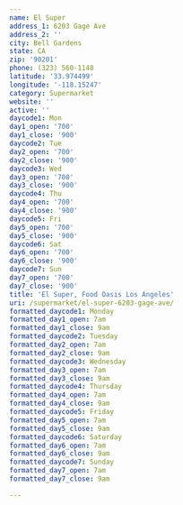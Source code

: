 ```yaml
---
name: El Super
address_1: 6203 Gage Ave
address_2: ''
city: Bell Gardens
state: CA
zip: '90201'
phone: (323) 560-1148
latitude: '33.974499'
longitude: '-118.15247'
category: Supermarket
website: ''
active: ''
daycode1: Mon
day1_open: '700'
day1_close: '900'
daycode2: Tue
day2_open: '700'
day2_close: '900'
daycode3: Wed
day3_open: '700'
day3_close: '900'
daycode4: Thu
day4_open: '700'
day4_close: '900'
daycode5: Fri
day5_open: '700'
day5_close: '900'
daycode6: Sat
day6_open: '700'
day6_close: '900'
daycode7: Sun
day7_open: '700'
day7_close: '900'
title: 'El Super, Food Oasis Los Angeles'
uri: /supermarket/el-super-6203-gage-ave/
formatted_daycode1: Monday
formatted_day1_open: 7am
formatted_day1_close: 9am
formatted_daycode2: Tuesday
formatted_day2_open: 7am
formatted_day2_close: 9am
formatted_daycode3: Wednesday
formatted_day3_open: 7am
formatted_day3_close: 9am
formatted_daycode4: Thursday
formatted_day4_open: 7am
formatted_day4_close: 9am
formatted_daycode5: Friday
formatted_day5_open: 7am
formatted_day5_close: 9am
formatted_daycode6: Saturday
formatted_day6_open: 7am
formatted_day6_close: 9am
formatted_daycode7: Sunday
formatted_day7_open: 7am
formatted_day7_close: 9am

---
```




